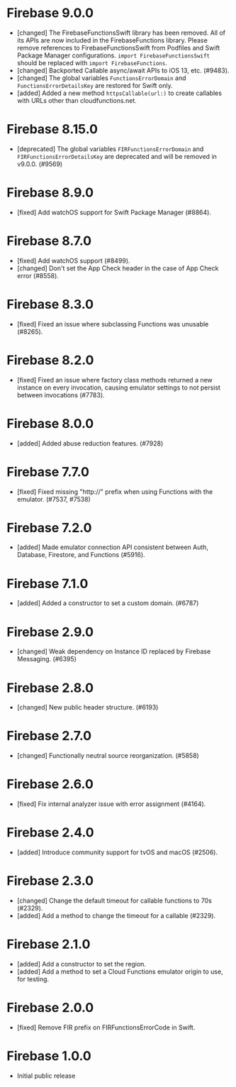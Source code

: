 # Firebase 9.0.0
- [changed] The FirebaseFunctionsSwift library has been removed. All of its APIs are now included
  in the FirebaseFunctions library. Please remove references to FirebaseFunctionsSwift from Podfiles
  and Swift Package Manager configurations. `import FirebaseFunctionsSwift` should be replaced with
  `import FirebaseFunctions`.
- [changed] Backported Callable async/await APIs to iOS 13, etc. (#9483).
- [changed] The global variables `FunctionsErrorDomain` and `FunctionsErrorDetailsKey` are
  restored for Swift only.
- [added] Added a new method `httpsCallable(url:)` to create callables with URLs other than cloudfunctions.net.

# Firebase 8.15.0
- [deprecated] The global variables `FIRFunctionsErrorDomain` and `FIRFunctionsErrorDetailsKey` are
  deprecated and will be removed in v9.0.0. (#9569)

# Firebase 8.9.0
- [fixed] Add watchOS support for Swift Package Manager (#8864).

# Firebase 8.7.0
- [fixed] Add watchOS support (#8499).
- [changed] Don't set the App Check header in the case of App Check error (#8558).

# Firebase 8.3.0
- [fixed] Fixed an issue where subclassing Functions was unusable (#8265).

# Firebase 8.2.0
- [fixed] Fixed an issue where factory class methods returned a new instance on every invocation, causing emulator settings to not persist between invocations (#7783).

# Firebase 8.0.0
- [added] Added abuse reduction features. (#7928)

# Firebase 7.7.0
- [fixed] Fixed missing "http://" prefix when using Functions with the emulator. (#7537, #7538)

# Firebase 7.2.0
- [added] Made emulator connection API consistent between Auth, Database, Firestore, and Functions (#5916).

# Firebase 7.1.0
- [added] Added a constructor to set a custom domain. (#6787)

# Firebase 2.9.0
- [changed] Weak dependency on Instance ID replaced by Firebase Messaging. (#6395)

# Firebase 2.8.0
- [changed] New public header structure. (#6193)

# Firebase 2.7.0
- [changed] Functionally neutral source reorganization. (#5858)

# Firebase 2.6.0
- [fixed] Fix internal analyzer issue with error assignment (#4164).

# Firebase 2.4.0
- [added] Introduce community support for tvOS and macOS (#2506).

# Firebase 2.3.0
- [changed] Change the default timeout for callable functions to 70s (#2329).
- [added] Add a method to change the timeout for a callable (#2329).

# Firebase 2.1.0
- [added] Add a constructor to set the region.
- [added] Add a method to set a Cloud Functions emulator origin to use, for testing.

# Firebase 2.0.0
- [fixed] Remove FIR prefix on FIRFunctionsErrorCode in Swift.

# Firebase 1.0.0
- Initial public release
